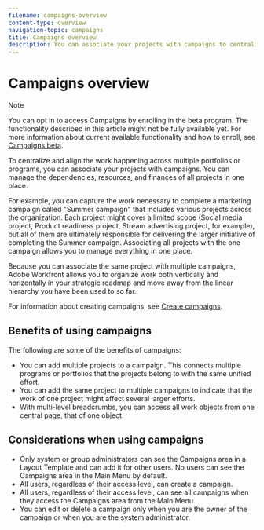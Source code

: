```yaml
---
filename: campaigns-overview
content-type: overview
navigation-topic: campaigns
title: Campaigns overview
description: You can associate your projects with campaigns to centralize and align the work happening across multiple portfolios or programs. You can manage the dependencies, resources, and finances of all projects in one place.
---
```


# Campaigns overview

>[!NOTE]
>
>You can opt in to access Campaigns by enrolling in the beta program. The functionality described in this article might not be fully available yet. For more information about current available functionality and how to enroll, see [Campaigns beta](../../product-announcements/betas/campaign-object-beta.md).


To centralize and align the work happening across multiple portfolios or programs, you can associate your projects with campaigns. You can manage the dependencies, resources, and finances of all projects in one place.

For example, you can capture the work necessary to complete a marketing campaign called "Summer campaign" that includes various projects across the organization. Each project might cover a limited scope (Social media project, Product readiness project, Stream advertising project, for example), but all of them are ultimately responsible for delivering the larger initiative of completing the Summer campaign. Associating all projects with the one campaign allows you to manage everything in one place.

Because you can associate the same project with multiple campaigns, Adobe Workfront allows you to organize work both vertically and horizontally in your strategic roadmap and move away from the linear hierarchy you have been used to so far.

For information about creating campaigns, see [Create campaigns](create-campaigns.md).


## Benefits of using campaigns

The following are some of the benefits of campaigns:

* You can add multiple projects to a campaign. This connects multiple programs or portfolios that the projects belong to with the same unified effort.
* You can add the same project to multiple campaigns to indicate that the work of one project might affect several larger efforts.
* With multi-level breadcrumbs, you can access all work objects from one central page, that of one object.


## Considerations when using campaigns

* Only system or group administrators can see the Campaigns area in a Layout Template and can add it for other users. No users can see the Campaigns area in the Main Menu by default.
* All users, regardless of their access level, can create a campaign.
* All users, regardless of their access level, can see all campaigns when they access the Campaigns area from the Main Menu.
* You can edit or delete a campaign only when you are the owner of the campaign or when you are the system administrator.

